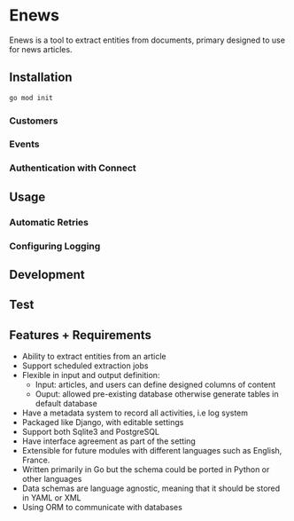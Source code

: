 # Enews

Enews is a tool to extract entities from documents, primary designed to use for news articles. 

## Installation

``` sh
go mod init
```

### Customers


### Events


### Authentication with Connect

## Usage

### Automatic Retries

### Configuring Logging


## Development


## Test 

## Features + Requirements 

- Ability to extract entities from an article 
- Support scheduled extraction jobs 
- Flexible in input and output definition:
  - Input: articles, and users can define designed columns of content 
  - Ouput: allowed pre-existing database otherwise generate tables in default database
- Have a metadata system to record all activities, i.e log system 
- Packaged like Django, with editable settings 
- Support both Sqlite3 and PostgreSQL
- Have interface agreement as part of the setting
- Extensible for future modules with different languages such as English, France. 
- Written primarily in Go but the schema could be ported in Python or other languages
- Data schemas are language agnostic, meaning that it should be stored in YAML or XML 
- Using ORM to communicate with databases 




<!--
# vim: set tw=79:
-->
